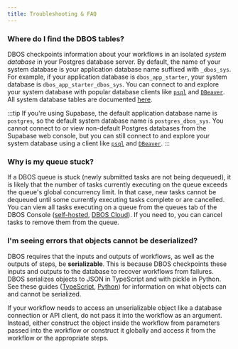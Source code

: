 ```yaml
---
title: Troubleshooting & FAQ
---
```


### Where do I find the DBOS tables?

DBOS checkpoints information about your workflows in an isolated _system database_ in your Postgres database server.
By default, the name of your system database is your application database name suffixed with `_dbos_sys`.
For example, if your application database is `dbos_app_starter`, your system database is `dbos_app_starter_dbos_sys`.
You can connect to and explore your system database with popular database clients like [`psql`](https://www.postgresql.org/docs/current/app-psql.html) and [`DBeaver`](https://dbeaver.io/).
All system database tables are documented [here](./explanations/system-tables.md).

:::tip
If you're using Supabase, the default application database name is `postgres`, so the default system database name is `postgres_dbos_sys`.
You cannot connect to or view non-default Postgres databases from the Supabase web console, but you can still connect to and explore your system database using a client like [`psql`](https://www.postgresql.org/docs/current/app-psql.html) and [`DBeaver`](https://dbeaver.io/).
:::

### Why is my queue stuck?

If a DBOS queue is stuck (newly submitted tasks are not being dequeued), it is likely that the number of tasks currently executing on the queue exceeds the queue's global concurrency limit.
In that case, new tasks cannot be dequeued until some currently executing tasks complete or are cancelled.
You can view all tasks executing on a queue from the queues tab of the DBOS Console ([self-hosted](./production/self-hosting/workflow-management.md), [DBOS Cloud](./production/dbos-cloud/workflow-management.md)).
If you need to, you can cancel tasks to remove them from the queue.

### I'm seeing errors that objects cannot be deserialized?

DBOS requires that the inputs and outputs of workflows, as well as the outputs of steps, be **serializable**.
This is because DBOS checkpoints these inputs and outputs to the database to recover workflows from failures.
DBOS serializes objects to JSON in TypeScript and with pickle in Python.
See these guides ([TypeScript](https://developer.mozilla.org/en-US/docs/Web/JavaScript/Reference/Global_Objects/JSON/stringify#description), [Python](https://docs.python.org/3/library/pickle.html#what-can-be-pickled-and-unpickled)) for information on what objects can and cannot be serialized.

If your workflow needs to access an unserializable object like a database connection or API client, do not pass it into the workflow as an argument.
Instead, either construct the object inside the workflow from parameters passed into the workflow or construct it globally and access it from the workflow or the appropriate steps.
